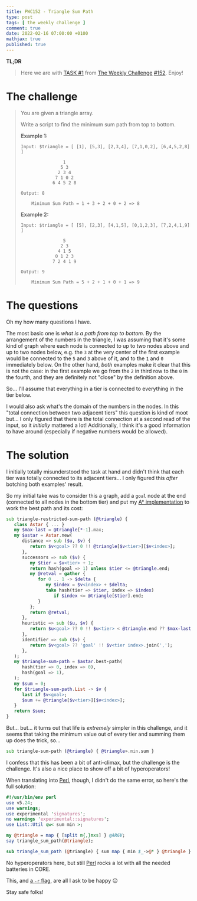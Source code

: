 ```yaml
---
title: PWC152 - Triangle Sum Path
type: post
tags: [ the weekly challenge ]
comment: true
date: 2022-02-16 07:00:00 +0100
mathjax: true
published: true
---
```


**TL;DR**

> Here we are with [TASK #1][] from [The Weekly Challenge][]
> [#152][]. Enjoy!

# The challenge

> You are given a triangle array.
>
> Write a script to find the minimum sum path from top to bottom.
>
> **Example 1:**
>
>     Input: $triangle = [ [1], [5,3], [2,3,4], [7,1,0,2], [6,4,5,2,8] ]
>     
>                     1
>                    5 3
>                   2 3 4
>                  7 1 0 2
>                 6 4 5 2 8
>     
>     Output: 8
>     
>         Minimum Sum Path = 1 + 3 + 2 + 0 + 2 => 8
>
>
> **Example 2:**
>
>
>     Input: $triangle = [ [5], [2,3], [4,1,5], [0,1,2,3], [7,2,4,1,9] ]
>     
>                     5
>                    2 3
>                   4 1 5
>                  0 1 2 3
>                 7 2 4 1 9
>     
>     Output: 9
>     
>         Minimum Sum Path = 5 + 2 + 1 + 0 + 1 => 9

# The questions

Oh my how many questions I have.

The most basic one is *what is a path from top to bottom*. By the
arrangement of the numbers in the triangle, I was assuming that it's
some kind of graph where each node is connected to up to two nodes above
and up to two nodes below, e.g. the `3` at the very center of the first
example would be connected to the `5` and `3` above of it, and to the
`1` and `0` immediately below. On the other hand, *both* examples make
it clear that this is not the case: in the first example we go from the
`2` in third row to the `0` in the fourth, and they are definitely not
"close" by the definition above.

So... I'll assume that everything in a tier is connected to everything
in the tier below.

I would also ask what's the domain of the numbers in the nodes. In this
"total connection between two adjacent tiers" this question is kind of
moot but... I only figured that there is the total connection at a
second read of the input, so it *initially* mattered a lot!
Additionally, I think it's a good information to have around (especially
if negative numbers would be allowed).

# The solution

I initially totally misunderstood the task at hand and didn't think that
each tier was totally connected to its adjacent tiers... I only figured
this *after* botching both examples' result.

So my initial take was to consider this a graph, add a `goal` node at
the end (connected to all nodes in the bottom tier) and put my [A\*
implementation][astar] to work the best path and its cost:

```raku
sub triangle-restricted-sum-path (@triangle) {
   class Astar { ... }
   my $max-last = @triangle[*-1].max;
   my $astar = Astar.new(
      distance => sub ($u, $v) {
         return $v<goal> ?? 0 !! @triangle[$v<tier>][$v<index>];
      },
      successors => sub ($v) {
         my $tier = $v<tier> + 1;
         return hash(goal => 1) unless $tier <= @triangle.end;
         my @retval = gather {
            for 0 .. 1 -> $delta {
               my $index = $v<index> + $delta;
               take hash(tier => $tier, index => $index)
                  if $index <= @triangle[$tier].end;
            }
         };
         return @retval;
      },
      heuristic => sub ($u, $v) {
         return $u<goal> ?? 0 !! $u<tier> < @triangle.end ?? $max-last !! 0;
      },
      identifier => sub ($v) {
         return $v<goal> ?? 'goal' !! $v<tier index>.join(',');
      },
   );
   my $triangle-sum-path = $astar.best-path(
      hash(tier => 0, index => 0),
      hash(goal => 1),
   );
   my $sum = 0;
   for $triangle-sum-path.List -> $v {
      last if $v<goal>;
      $sum += @triangle[$v<tier>][$v<index>];
   }
   return $sum;
}
```

But... but... it turns out that life is *extremely* simpler in this
challenge, and it seems that taking the minimum value out of every tier
and summing them up does the trick, so...

```raku
sub triangle-sum-path (@triangle) { @triangle».min.sum }
```

I confess that this has been a bit of anti-climax, but the challenge is
the challenge. It's also a nice place to show off a bit of
hyperoperators!

When translating into [Perl][], though, I didn't do the same error, so
here's the full solution:

```perl
#!/usr/bin/env perl
use v5.24;
use warnings;
use experimental 'signatures';
no warnings 'experimental::signatures';
use List::Util qw< sum min >;

my @triangle = map { [split m{,}mxs] } @ARGV;
say triangle_sum_path(@triangle);

sub triangle_sum_path (@triangle) { sum map { min $_->@* } @triangle }
```

No hyperoperators here, but still [Perl][] rocks a lot with all the
needed batteries in CORE.

This, and [a `-r` flag][reference], are all I ask to be happy 😉

Stay safe folks!


[The Weekly Challenge]: https://theweeklychallenge.org/
[#152]: https://theweeklychallenge.org/blog/perl-weekly-challenge-152/
[TASK #1]: https://theweeklychallenge.org/blog/perl-weekly-challenge-152/#TASK1
[Perl]: https://www.perl.org/
[Raku]: https://raku.org/
[astar]: https://github.com/polettix/cglib-raku/blob/main/Astar.rakumod
[reference]: https://perlweekly.com/archive/551.html
